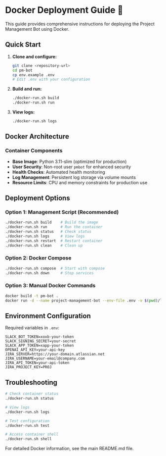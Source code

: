 # Docker Deployment Guide 🐳

This guide provides comprehensive instructions for deploying the Project Management Bot using Docker.

## Quick Start

1. **Clone and configure:**
   ```bash
   git clone <repository-url>
   cd pm-bot
   cp env.example .env
   # Edit .env with your configuration
   ```

2. **Build and run:**
   ```bash
   ./docker-run.sh build
   ./docker-run.sh run
   ```

3. **View logs:**
   ```bash
   ./docker-run.sh logs
   ```

## Docker Architecture

### Container Components

- **Base Image**: Python 3.11-slim (optimized for production)
- **User Security**: Non-root user `pmbot` for enhanced security
- **Health Checks**: Automated health monitoring
- **Log Management**: Persistent log storage via volume mounts
- **Resource Limits**: CPU and memory constraints for production use

## Deployment Options

### Option 1: Management Script (Recommended)

```bash
./docker-run.sh build    # Build the image
./docker-run.sh run      # Run the container
./docker-run.sh status   # Check status
./docker-run.sh logs     # View logs
./docker-run.sh restart  # Restart container
./docker-run.sh clean    # Clean up
```

### Option 2: Docker Compose

```bash
./docker-run.sh compose  # Start with compose
./docker-run.sh down     # Stop services
```

### Option 3: Manual Docker Commands

```bash
docker build -t pm-bot .
docker run -d --name project-management-bot --env-file .env -v $(pwd)/logs:/app/logs:rw pm-bot
```

## Environment Configuration

Required variables in `.env`:

```env
SLACK_BOT_TOKEN=xoxb-your-token
SLACK_SIGNING_SECRET=your-secret
SLACK_APP_TOKEN=xapp-your-token
OPENAI_API_KEY=your-api-key
JIRA_SERVER=https://your-domain.atlassian.net
JIRA_USERNAME=your-email@company.com
JIRA_API_TOKEN=your-api-token
JIRA_PROJECT_KEY=PROJ
```

## Troubleshooting

```bash
# Check container status
./docker-run.sh status

# View logs
./docker-run.sh logs

# Test configuration
./docker-run.sh test

# Access container shell
./docker-run.sh shell
```

For detailed Docker information, see the main README.md file. 
